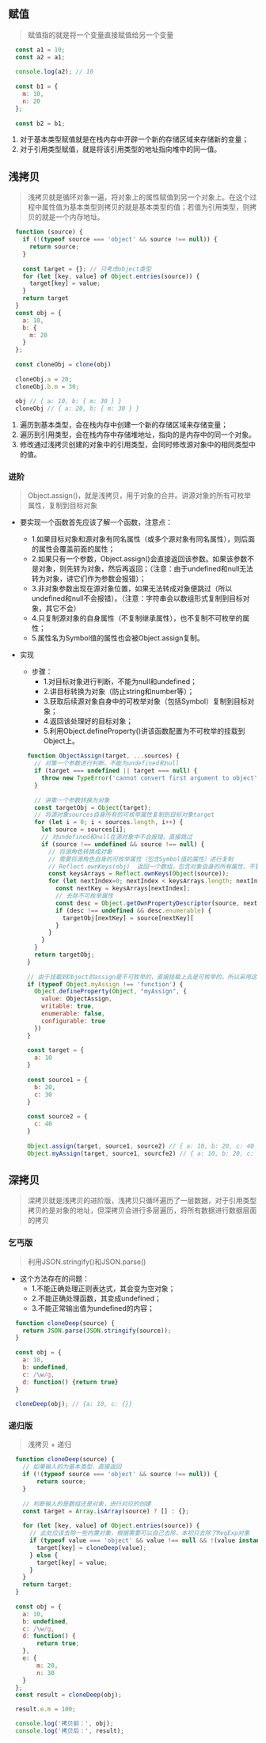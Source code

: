 ## 赋值
> 赋值指的就是将一个变量直接赋值给另一个变量

```js
  const a1 = 10;
  const a2 = a1;
  
  console.log(a2); // 10
  
  const b1 = {
    m: 10,
    n: 20
  };
  
  const b2 = b1;
```

1. 对于基本类型赋值就是在栈内存中开辟一个新的存储区域来存储新的变量；
2. 对于引用类型赋值，就是将该引用类型的地址指向堆中的同一值。

## 浅拷贝
> 浅拷贝就是循环对象一遍，将对象上的属性赋值到另一个对象上。在这个过程中属性值为基本类型则拷贝的就是基本类型的值；若值为引用类型，则拷贝的就是一个内存地址。

```js
  function (source) {
    if (!(typeof source === 'object' && source !== null)) {
      return source;
    }
    
    const target = {}; // 只考虑object类型
    for (let [key, value] of Object.entries(source)) {
      target[key] = value;
    }
    return target
  }
  const obj = {
    a: 10,
    b: {
      m: 20
    }
  };
  
  const cloneObj = clone(obj)
  
  cloneObj.a = 20;
  cloneObj.b.m = 30;
  
  obj // { a: 10, b: { m: 30 } }
  cloneObj // { a: 20, b: { m: 30 } }
```

1. 遍历到基本类型，会在栈内存中创建一个新的存储区域来存储变量；
2. 遍历到引用类型，会在栈内存中存储堆地址，指向的是内存中的同一个对象。
3. 修改通过浅拷贝创建的对象中的引用类型，会同时修改源对象中的相同类型中的值。

### 进阶
> Object.assign()，就是浅拷贝，用于对象的合并。讲源对象的所有可枚举属性，复制到目标对象

- 要实现一个函数首先应该了解一个函数，注意点：
  - 1.如果目标对象和源对象有同名属性（或多个源对象有同名属性），则后面的属性会覆盖前面的属性；
  - 2.如果只有一个参数，Object.assign()会直接返回该参数。如果该参数不是对象，则先转为对象，然后再返回；（注意：由于undefined和null无法转为对象，讲它们作为参数会报错）；
  - 3.非对象参数出现在源对象位置，如果无法转成对象便跳过（所以undefined和null不会报错）。（注意：字符串会以数组形式复制到目标对象，其它不会）
  - 4.只复制源对象的自身属性（不复制继承属性），也不复制不可枚举的属性；
  - 5.属性名为Symbol值的属性也会被Object.assign复制。

- 实现
  - 步骤：
    - 1.对目标对象进行判断，不能为null和undefined；
    - 2.讲目标转换为对象（防止string和number等）；
    - 3.获取后续源对象自身中的可枚举对象（包括Symbol）复制到目标对象；
    - 4.返回该处理好的目标对象；
    - 5.利用Object.defineProperty()讲该函数配置为不可枚举的挂载到Object上。
   
  ```js
    function ObjectAssign(target, ...sources) {
      // 对第一个参数进行判断，不能为undefined和null
      if (target === undefined || target === null) {
        throw new TypeError('cannot convert first argument to object');
      }
      
      // 讲第一个参数转换为对象
      const targetObj = Object(target);
      // 将源对象sources自身所有的可枚举属性复制到目标对象target
      for (let i = 0; i < sources.length, i++) {
        let source = sources[i];
        // 对undefined和null在源对象中不会报错，直接跳过
        if (source !== undefined && source !== null) {
          // 将源角色转换成对象
          // 需要将源角色自身的可枚举属性（包含Symbol值的属性）进行复制
          // Reflect.ownKeys(obj)  返回一个数组，包含对象自身的所有属性，不管属性名是Symbol还是字符串，也不管是否可枚举
          const keysArrays = Reflect.ownKeys(Object(source));
          for (let nextIndex=0; nextIndex < keysArrays.length; nextIndex++) {
            const nextKey = keysArrays[nextIndex];
            // 去除不可枚举属性
            const desc = Object.getOwnPropertyDescriptor(source, nextKey);
            if (desc !== undefined && desc.enumerable) {
              targetObj[nextKey] = source[nextKey][
            }
          }
        }
      }
      return targetObj;
    }
    
    // 由于挂载到Object的assign是不可枚举的，直接挂载上去是可枚举的，所以采用这种方式
    if (typeof Object.myAssign !== 'function') {
      Object.defineProperty(Object, "myAssign", {
        value: ObjectAssign,
        writable: true,
        enumerable: false,
        configurable: true
      })
    }
    
    const target = {
      a: 10
    }
    
    const source1 = {
      b: 20,
      c: 30
    }
    
    const source2 = {
      c: 40
    }
    
    Object.assign(target, source1, source2) // { a: 10, b: 20, c: 40 }
    Object.myAssign(target, source1, sourcfe2) // { a: 10, b: 20, c: 40 }
  ```
  
 ## 深拷贝
 > 深拷贝就是浅拷贝的进阶版，浅拷贝只循环遍历了一层数据，对于引用类型拷贝的是对象的地址，但深拷贝会进行多层遍历，将所有数据进行数据层面的拷贝

### 乞丐版
> 利用JSON.stringify()和JSON.parse()

- 这个方法存在的问题：
  - 1.不能正确处理正则表达式，其会变为空对象；
  - 2.不能正确处理函数，其变成undefined；
  - 3.不能正常输出值为undefined的内容；

```js
  function cloneDeep(source) {
    return JSON.parse(JSON.stringify(source));
  }
  
  const obj = {
    a: 10,
    b: undefined,
    c: /\w/g,
    d: function() {return true}
  }
  
  cloneDeep(obj); // {a: 10, c: {}} 
```

### 递归版
> 浅拷贝 + 递归

```js
  function cloneDeep(source) {
    // 如果输入的为基本类型，直接返回
    if (!(typeof source === 'object' && source !== null)) {
        return source;
    }
    
    // 判断输入的是数组还是对象，进行对应的创建
    const target = Array.isArray(source) ? [] : {};
    
    for (let [key, value] of Object.entries(source)) {
      // 此处应该去除一些内置对象，根据需要可以自己去除，本初只去除了RegExp对象
      if (typeof value === 'object' && value !== null && !(value instanceof RegExp)) {
        target[key] = cloneDeep(value);
      } else {
        target[key] = value;
      }
    }
    return target;
  }
  
  const obj = {
    a: 10,
    b: undefined,
    c: /\w/g,
    d: function() {
        return true;
    },
    e: {
        m: 20,
        n: 30
    }
  };
  const result = cloneDeep(obj);

  result.e.m = 100;

  console.log('拷贝前：', obj);
  console.log('拷贝后：', result);
  
```
